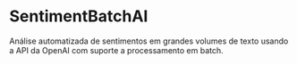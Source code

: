 # SentimentBatchAI
Análise automatizada de sentimentos em grandes volumes de texto usando a API da OpenAI com suporte a processamento em batch.
